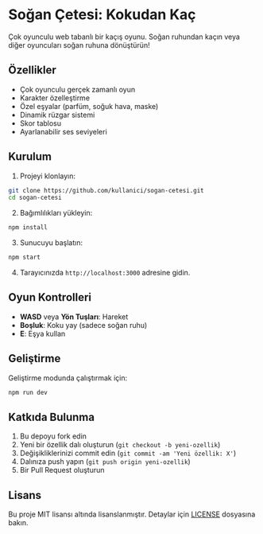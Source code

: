 # Soğan Çetesi: Kokudan Kaç

Çok oyunculu web tabanlı bir kaçış oyunu. Soğan ruhundan kaçın veya diğer oyuncuları soğan ruhuna dönüştürün!

## Özellikler

- Çok oyunculu gerçek zamanlı oyun
- Karakter özelleştirme
- Özel eşyalar (parfüm, soğuk hava, maske)
- Dinamik rüzgar sistemi
- Skor tablosu
- Ayarlanabilir ses seviyeleri

## Kurulum

1. Projeyi klonlayın:
```bash
git clone https://github.com/kullanici/sogan-cetesi.git
cd sogan-cetesi
```

2. Bağımlılıkları yükleyin:
```bash
npm install
```

3. Sunucuyu başlatın:
```bash
npm start
```

4. Tarayıcınızda `http://localhost:3000` adresine gidin.

## Oyun Kontrolleri

- **WASD** veya **Yön Tuşları**: Hareket
- **Boşluk**: Koku yay (sadece soğan ruhu)
- **E**: Eşya kullan

## Geliştirme

Geliştirme modunda çalıştırmak için:
```bash
npm run dev
```

## Katkıda Bulunma

1. Bu depoyu fork edin
2. Yeni bir özellik dalı oluşturun (`git checkout -b yeni-ozellik`)
3. Değişikliklerinizi commit edin (`git commit -am 'Yeni özellik: X'`)
4. Dalınıza push yapın (`git push origin yeni-ozellik`)
5. Bir Pull Request oluşturun

## Lisans

Bu proje MIT lisansı altında lisanslanmıştır. Detaylar için [LICENSE](LICENSE) dosyasına bakın. 